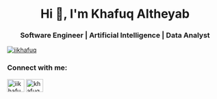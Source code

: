 <h1 align="center">Hi 👋, I'm Khafuq Altheyab</h1>
<h3 align="center">Software Engineer | Artificial Intelligence | Data Analyst</h3>

<p align="left"> <a href="https://twitter.com/iikhafuq" target="blank"><img src="https://img.shields.io/twitter/follow/iikhafuq?logo=twitter&style=for-the-badge" alt="iikhafuq" /></a> </p>

<h3 align="left">Connect with me:</h3>
<p align="left">
<a href="https://twitter.com/iikhafuq" target="blank"><img align="center" src="https://raw.githubusercontent.com/rahuldkjain/github-profile-readme-generator/master/src/images/icons/Social/twitter.svg" alt="iikhafuq" height="30" width="40" /></a>
<a href="https://linkedin.com/in/khafuq-altheyab-b45a36236" target="blank"><img align="center" src="https://raw.githubusercontent.com/rahuldkjain/github-profile-readme-generator/master/src/images/icons/Social/linked-in-alt.svg" alt="khafuq-altheyab-b45a36236" height="30" width="40" /></a>
</p>

